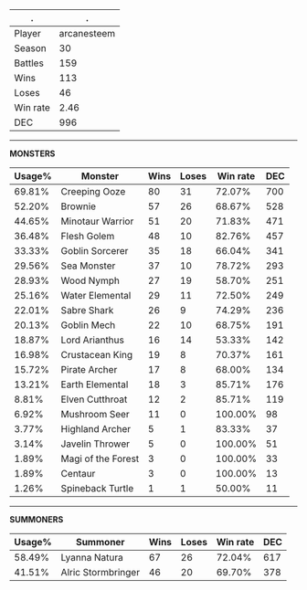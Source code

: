 .|.
|-|-
Player|arcanesteem
Season|30
Battles|159
Wins|113
Loses|46
Win rate|2.46
DEC|996

---
**MONSTERS**

Usage%|Monster|Wins|Loses|Win rate|DEC|
-|-|-|-|-|-|
69.81%|Creeping Ooze|80|31|72.07%|700|
52.20%|Brownie|57|26|68.67%|528|
44.65%|Minotaur Warrior|51|20|71.83%|471|
36.48%|Flesh Golem|48|10|82.76%|457|
33.33%|Goblin Sorcerer|35|18|66.04%|341|
29.56%|Sea Monster|37|10|78.72%|293|
28.93%|Wood Nymph|27|19|58.70%|251|
25.16%|Water Elemental|29|11|72.50%|249|
22.01%|Sabre Shark|26|9|74.29%|236|
20.13%|Goblin Mech|22|10|68.75%|191|
18.87%|Lord Arianthus|16|14|53.33%|142|
16.98%|Crustacean King|19|8|70.37%|161|
15.72%|Pirate Archer|17|8|68.00%|134|
13.21%|Earth Elemental|18|3|85.71%|176|
8.81%|Elven Cutthroat|12|2|85.71%|119|
6.92%|Mushroom Seer|11|0|100.00%|98|
3.77%|Highland Archer|5|1|83.33%|37|
3.14%|Javelin Thrower|5|0|100.00%|51|
1.89%|Magi of the Forest|3|0|100.00%|33|
1.89%|Centaur|3|0|100.00%|13|
1.26%|Spineback Turtle|1|1|50.00%|11|

---
**SUMMONERS**

Usage%|Summoner|Wins|Loses|Win rate|DEC|
-|-|-|-|-|-|
58.49%|Lyanna Natura|67|26|72.04%|617|
41.51%|Alric Stormbringer|46|20|69.70%|378|

